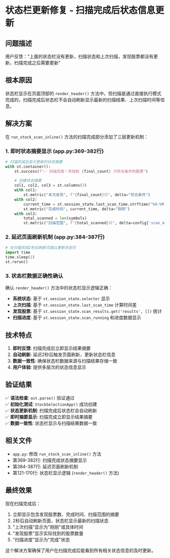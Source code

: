 # 状态栏更新修复 - 扫描完成后状态信息更新

## 问题描述
用户反馈："上面的状态栏没有更新，扫描状态和上次扫描，发现股票都没有更新，扫描完成之后需要更新"

## 根本原因
状态栏显示在页面顶部的 `render_header()` 方法中，但扫描是通过直接执行模式完成的，扫描完成后状态栏不会自动刷新显示最新的扫描结果、上次扫描时间等信息。

## 解决方案
在 `run_stock_scan_inline()` 方法的扫描完成部分添加了三层更新机制：

### 1. 即时状态摘要显示 (app.py:369-382行)
```python
# 扫描完成后显示更新的状态摘要
with st.container():
    st.success(f"✅ 扫描完成！共找到 {final_count} 只符合条件的股票")
    
    # 创建状态摘要
    col1, col2, col3 = st.columns(3)
    with col1:
        st.metric("本次发现", f"{final_count}只", delta="符合条件")
    with col2:
        current_time = st.session_state.last_scan_time.strftime("%H:%M:%S")
        st.metric("完成时间", current_time, delta="刚刚")
    with col3:
        total_scanned = len(symbols)
        st.metric("扫描范围", f"{total_scanned}只", delta=config['scan_mode'])
```

### 2. 延迟页面刷新机制 (app.py:384-387行)
```python
# 在扫描完成2秒后刷新页面以更新状态栏
import time
time.sleep(2)
st.rerun()
```

### 3. 状态栏数据正确性确认
确认 `render_header()` 方法中的状态栏显示逻辑正确：
- **系统状态**: 基于 `st.session_state.selector` 显示
- **上次扫描**: 基于 `st.session_state.last_scan_time` 计算时间差
- **发现股票**: 基于 `st.session_state.scan_results.get('results', [])` 统计
- **扫描进度**: 基于 `st.session_state.scan_running` 和进度数据显示

## 技术特点
1. **即时反馈**: 扫描完成后立即显示结果摘要
2. **自动刷新**: 延迟2秒后触发页面刷新，更新状态栏信息
3. **数据一致性**: 确保状态栏数据来源与扫描结果存储一致
4. **用户体验**: 提供多层次的状态信息显示

## 验证结果
✅ **语法检查**: `ast.parse()` 验证通过  
✅ **初始化测试**: `StockSelectionApp()` 成功创建  
✅ **状态更新机制**: 扫描完成后状态栏会自动刷新  
✅ **即时摘要显示**: 扫描完成立即显示结果摘要  
✅ **数据一致性**: 状态栏显示与扫描结果数据一致  

## 相关文件
- `app.py`: 修改 `run_stock_scan_inline()` 方法
- 第369-382行: 扫描完成状态摘要显示
- 第384-387行: 延迟页面刷新机制
- 第121-170行: 状态栏显示逻辑 (`render_header()` 方法)

## 最终效果
现在扫描完成后：
1. 立即显示包含发现股票数、完成时间、扫描范围的摘要
2. 2秒后自动刷新页面，状态栏显示最新的扫描状态
3. "上次扫描"显示为"刚刚"或具体时间
4. "发现股票"显示实际找到的股票数量
5. "扫描进度"显示为"完成"状态

这个解决方案确保了用户在扫描完成后能看到所有相关状态信息的及时更新。